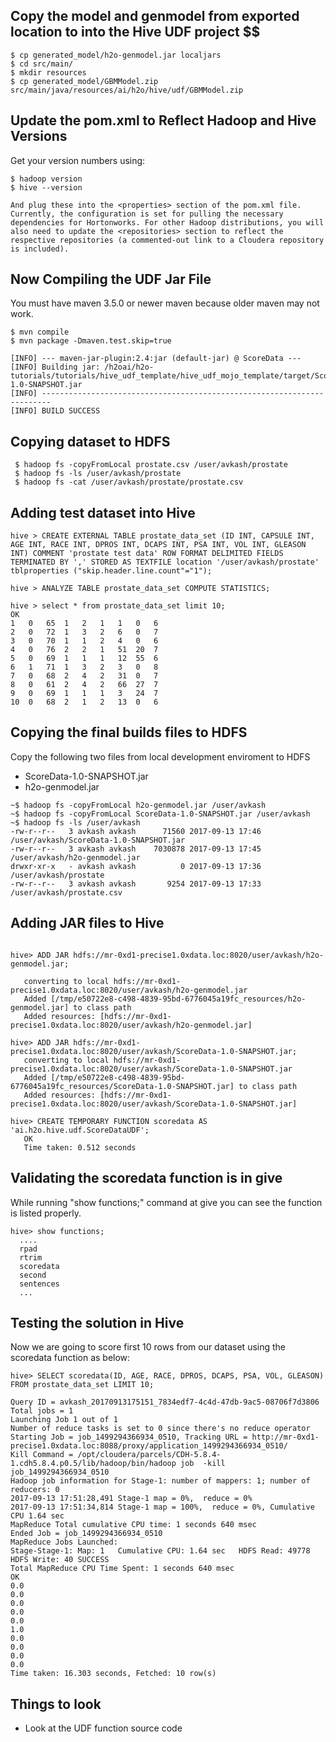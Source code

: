 
## Copy the model and genmodel from exported location to into the Hive UDF project $$

```
$ cp generated_model/h2o-genmodel.jar localjars
$ cd src/main/
$ mkdir resources
$ cp generated_model/GBMModel.zip src/main/java/resources/ai/h2o/hive/udf/GBMModel.zip
```

## Update the pom.xml to Reflect Hadoop and Hive Versions ##

Get your version numbers using:
```
$ hadoop version
$ hive --version

And plug these into the <properties> section of the pom.xml file. Currently, the configuration is set for pulling the necessary dependencies for Hortonworks. For other Hadoop distributions, you will also need to update the <repositories> section to reflect the respective repositories (a commented-out link to a Cloudera repository is included).

```

## Now Compiling the UDF Jar File ###

You must have maven 3.5.0 or newer maven because older maven may not work.

```
$ mvn compile
$ mvn package -Dmaven.test.skip=true

[INFO] --- maven-jar-plugin:2.4:jar (default-jar) @ ScoreData ---
[INFO] Building jar: /h2oai/h2o-tutorials/tutorials/hive_udf_template/hive_udf_mojo_template/target/ScoreData-1.0-SNAPSHOT.jar
[INFO] ------------------------------------------------------------------------
[INFO] BUILD SUCCESS
```


## Copying dataset to HDFS ##


```
 $ hadoop fs -copyFromLocal prostate.csv /user/avkash/prostate
 $ hadoop fs -ls /user/avkash/prostate
 $ hadoop fs -cat /user/avkash/prostate/prostate.csv
```

## Adding  test dataset into Hive ##

```
hive > CREATE EXTERNAL TABLE prostate_data_set (ID INT, CAPSULE INT, AGE INT, RACE INT, DPROS INT, DCAPS INT, PSA INT, VOL INT, GLEASON INT) COMMENT 'prostate test data' ROW FORMAT DELIMITED FIELDS TERMINATED BY ',' STORED AS TEXTFILE location '/user/avkash/prostate' tblproperties ("skip.header.line.count"="1");

hive > ANALYZE TABLE prostate_data_set COMPUTE STATISTICS;

hive > select * from prostate_data_set limit 10;
OK
1	0	65	1	2	1	1	0	6
2	0	72	1	3	2	6	0	7
3	0	70	1	1	2	4	0	6
4	0	76	2	2	1	51	20	7
5	0	69	1	1	1	12	55	6
6	1	71	1	3	2	3	0	8
7	0	68	2	4	2	31	0	7
8	0	61	2	4	2	66	27	7
9	0	69	1	1	1	3	24	7
10	0	68	2	1	2	13	0	6

```

## Copying the final builds files to HDFS

Copy the following two files from local development enviroment to HDFS
 - ScoreData-1.0-SNAPSHOT.jar
 - h2o-genmodel.jar 

```
~$ hadoop fs -copyFromLocal h2o-genmodel.jar /user/avkash
~$ hadoop fs -copyFromLocal ScoreData-1.0-SNAPSHOT.jar /user/avkash
~$ hadoop fs -ls /user/avkash
-rw-r--r--   3 avkash avkash      71560 2017-09-13 17:46 /user/avkash/ScoreData-1.0-SNAPSHOT.jar
-rw-r--r--   3 avkash avkash    7030878 2017-09-13 17:45 /user/avkash/h2o-genmodel.jar
drwxr-xr-x   - avkash avkash          0 2017-09-13 17:36 /user/avkash/prostate
-rw-r--r--   3 avkash avkash       9254 2017-09-13 17:33 /user/avkash/prostate.csv
```

## Adding JAR files to Hive ##

```

hive> ADD JAR hdfs://mr-0xd1-precise1.0xdata.loc:8020/user/avkash/h2o-genmodel.jar;

   converting to local hdfs://mr-0xd1-precise1.0xdata.loc:8020/user/avkash/h2o-genmodel.jar
   Added [/tmp/e50722e8-c498-4839-95bd-6776045a19fc_resources/h2o-genmodel.jar] to class path
   Added resources: [hdfs://mr-0xd1-precise1.0xdata.loc:8020/user/avkash/h2o-genmodel.jar]

hive> ADD JAR hdfs://mr-0xd1-precise1.0xdata.loc:8020/user/avkash/ScoreData-1.0-SNAPSHOT.jar;
   converting to local hdfs://mr-0xd1-precise1.0xdata.loc:8020/user/avkash/ScoreData-1.0-SNAPSHOT.jar
   Added [/tmp/e50722e8-c498-4839-95bd-6776045a19fc_resources/ScoreData-1.0-SNAPSHOT.jar] to class path
   Added resources: [hdfs://mr-0xd1-precise1.0xdata.loc:8020/user/avkash/ScoreData-1.0-SNAPSHOT.jar]

hive> CREATE TEMPORARY FUNCTION scoredata AS 'ai.h2o.hive.udf.ScoreDataUDF';
   OK
   Time taken: 0.512 seconds

```
## Validating the scoredata function is in give ##

While running "show functions;" command at give you can see the function is listed properly.

```
hive> show functions;
  ....
  rpad
  rtrim
  scoredata
  second
  sentences
  ...
```

## Testing the solution in Hive ## 

Now we are going to score first 10 rows from our dataset using the scoredata function as below:

```
hive> SELECT scoredata(ID, AGE, RACE, DPROS, DCAPS, PSA, VOL, GLEASON) FROM prostate_data_set LIMIT 10;

Query ID = avkash_20170913175151_7834edf7-4c4d-47db-9ac5-08706f7d3806
Total jobs = 1
Launching Job 1 out of 1
Number of reduce tasks is set to 0 since there's no reduce operator
Starting Job = job_1499294366934_0510, Tracking URL = http://mr-0xd1-precise1.0xdata.loc:8088/proxy/application_1499294366934_0510/
Kill Command = /opt/cloudera/parcels/CDH-5.8.4-1.cdh5.8.4.p0.5/lib/hadoop/bin/hadoop job  -kill job_1499294366934_0510
Hadoop job information for Stage-1: number of mappers: 1; number of reducers: 0
2017-09-13 17:51:28,491 Stage-1 map = 0%,  reduce = 0%
2017-09-13 17:51:34,814 Stage-1 map = 100%,  reduce = 0%, Cumulative CPU 1.64 sec
MapReduce Total cumulative CPU time: 1 seconds 640 msec
Ended Job = job_1499294366934_0510
MapReduce Jobs Launched:
Stage-Stage-1: Map: 1   Cumulative CPU: 1.64 sec   HDFS Read: 49778 HDFS Write: 40 SUCCESS
Total MapReduce CPU Time Spent: 1 seconds 640 msec
OK
0.0
0.0
0.0
0.0
0.0
1.0
0.0
0.0
0.0
0.0
Time taken: 16.303 seconds, Fetched: 10 row(s)

```

## Things to look ##

 - Look at the UDF function source code
